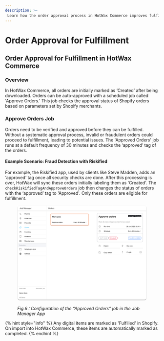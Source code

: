 ```yaml
---
description: >-
 Learn how the order approval process in HotWax Commerce improves fulfillment and streamlines operations.
---
```


# Order Approval for Fulfillment

## Order Approval for Fulfillment in HotWax Commerce

### Overview

In HotWax Commerce, all orders are initially marked as ‘Created’ after being downloaded. Orders can be auto-approved with a scheduled job called 'Approve Orders.' This job checks the approval status of Shopify orders based on parameters set by Shopify merchants.

### Approve Orders Job&#x20;

Orders need to be verified and approved before they can be fulfilled. Without a systematic approval process, invalid or fraudulent orders could proceed to fulfillment, leading to potential issues. The 'Approved Orders' job runs at a default frequency of 30 minutes and checks the ‘approved’ tag of the orders.

#### Example Scenario: Fraud Detection with Riskified

For example, the Riskified app, used by clients like Steve Madden, adds an ‘approved’ tag once all security checks are done. After this processing is over, HotWax will sync these orders initially labeling them as 'Created'. The `checkRiskifiedTagAndApproveOrders` job then changes the status of orders with the ‘approved’ tag to 'Approved'. Only these orders are eligible for fulfillment.&#x20;

<figure><img src="../../.gitbook/assets/21.png" alt=""><figcaption><p><em>Fig.6 : Configuration of the “Approved Orders” job in the Job Manager App</em></p></figcaption></figure>

{% hint style="info" %}
Any digital items are marked as 'Fulfilled' in Shopify. On import into HotWax Commerce, these items are automatically marked as completed.
{% endhint %}
